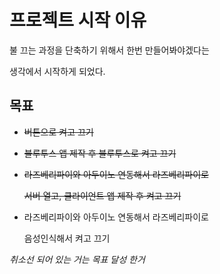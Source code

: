 # 프로젝트 시작 이유

불 끄는 과정을 단축하기 위해서 한번 만들어봐야겠다는

생각에서 시작하게 되었다.

## 목표

- ~~버튼으로 켜고 끄기~~

- ~~블루투스 앱 제작 후 블루투스로 켜고 끄기~~

- ~~라즈베리파이와 아두이노 연동해서 라즈베리파이로~~

  ~~서버 열고,  클라이언트 앱 제작 후 켜고 끄기~~

- 라즈베리파이와 아두이노 연동해서 라즈베리파이로

  음성인식해서 켜고 끄기



*취소선 되어 있는 거는 목표 달성 한거*